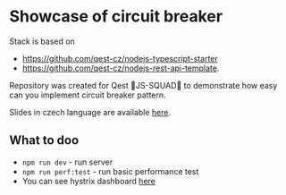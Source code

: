 # Showcase of circuit breaker
Stack is based on
- https://github.com/qest-cz/nodejs-typescript-starter
- https://github.com/qest-cz/nodejs-rest-api-template.

Repository was created for Qest 🎉JS-SQUAD🎉 to demonstrate how easy can you implement circuit breaker pattern.

Slides in czech language are available [here](https://slides.com/radimstepanik-1/deck-e153f7).

## What to doo
- `npm run dev` - run server
- `npm run perf:test` - run basic performance test
- You can see hystrix dashboard [here](http://localhost:8081/dashboard/monitor/monitor.html?streams=%5B%7B%22name%22%3A%22%22%2C%22stream%22%3A%22http%3A%2F%2Flocalhost%3A8081%2Fstream%22%2C%22auth%22%3A%22%22%2C%22delay%22%3A%22%22%7D%5D)
